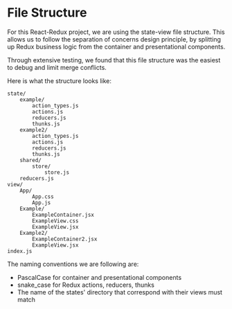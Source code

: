 # File Structure

For this React-Redux project, we are using the state-view file structure. This allows us to follow the separation of concerns design principle, by splitting up  Redux business logic from the container and presentational components.

Through extensive testing, we found that this file structure was the easiest to debug and limit merge conflicts.

Here is what the structure looks like:
```shell
state/
    example/
        action_types.js
        actions.js
        reducers.js
        thunks.js
    example2/
        action_types.js
        actions.js
        reducers.js
        thunks.js
    shared/
        store/
            store.js
    reducers.js
view/
    App/
        App.css
        App.js
    Example/
        ExampleContainer.jsx
        ExampleView.css
        ExampleView.jsx
    Example2/
        ExampleContainer2.jsx
        ExampleView.jsx
index.js
```

The naming conventions we are following are:
- PascalCase for container and presentational components
- snake_case for Redux actions, reducers, thunks
- The name of the states' directory that correspond with their views must match